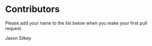 Contributors
============

Please add your name to the list below when you make your first pull request.

Jason Silkey
